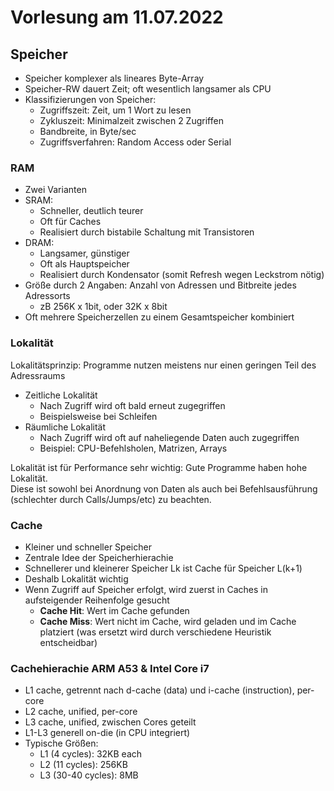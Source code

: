 # Vorlesung am 11.07.2022
## Speicher
- Speicher komplexer als lineares Byte-Array
- Speicher-RW dauert Zeit; oft wesentlich langsamer als CPU
- Klassifizierungen von Speicher:
    - Zugriffszeit: Zeit, um 1 Wort zu lesen
    - Zykluszeit: Minimalzeit zwischen 2 Zugriffen
    - Bandbreite, in Byte/sec
    - Zugriffsverfahren: Random Access oder Serial

### RAM
- Zwei Varianten
- SRAM:
    - Schneller, deutlich teurer
    - Oft für Caches
    - Realisiert durch bistabile Schaltung mit Transistoren
- DRAM:
    - Langsamer, günstiger
    - Oft als Hauptspeicher
    - Realisiert durch Kondensator (somit Refresh wegen Leckstrom nötig)
- Größe durch 2 Angaben: Anzahl von Adressen und Bitbreite jedes Adressorts
    - zB 256K x 1bit, oder 32K x 8bit
- Oft mehrere Speicherzellen zu einem Gesamtspeicher kombiniert 

### Lokalität
Lokalitätsprinzip: Programme nutzen meistens nur einen geringen Teil des Adressraums

- Zeitliche Lokalität
    - Nach Zugriff wird oft bald erneut zugegriffen
    - Beispielsweise bei Schleifen
- Räumliche Lokalität
    - Nach Zugriff wird oft auf naheliegende Daten auch zugegriffen
    - Beispiel: CPU-Befehlsholen, Matrizen, Arrays

Lokalität ist für Performance sehr wichtig: Gute Programme haben hohe Lokalität.  
Diese ist sowohl bei Anordnung von Daten als auch bei 
Befehlsausführung (schlechter durch Calls/Jumps/etc) zu beachten.

### Cache
- Kleiner und schneller Speicher
- Zentrale Idee der Speicherhierachie
- Schnellerer und kleinerer Speicher Lk ist Cache für Speicher L(k+1)
- Deshalb Lokalität wichtig
- Wenn Zugriff auf Speicher erfolgt, wird zuerst in Caches in aufsteigender Reihenfolge gesucht
    - **Cache Hit**: Wert im Cache gefunden
    - **Cache Miss**: Wert nicht im Cache, wird geladen und im Cache platziert 
      (was ersetzt wird durch verschiedene Heuristik entscheidbar)

### Cachehierachie ARM A53 & Intel Core i7
- L1 cache, getrennt nach d-cache (data) und i-cache (instruction), per-core
- L2 cache, unified, per-core
- L3 cache, unified, zwischen Cores geteilt
- L1-L3 generell on-die (in CPU integriert)
- Typische Größen:
    - L1 (4 cycles): 32KB each
    - L2 (11 cycles): 256KB
    - L3 (30-40 cycles): 8MB
